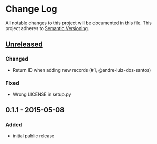 # Change Log
All notable changes to this project will be documented in this file.
This project adheres to [Semantic Versioning](http://semver.org/).

## [Unreleased][unreleased]
### Changed
- Return ID when adding new records (#1, @andre-luiz-dos-santos)
### Fixed
- Wrong LICENSE in setup.py

## 0.1.1 - 2015-05-08
### Added
- initial public release

[unreleased]: https://github.com/vshn/tikapy/compare/v0.1.1...HEAD
